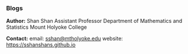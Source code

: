 ### Blogs

**Author:**
Shan Shan
Assistant Professor 
Department of Mathematics and Statistics
Mount Holyoke College

**Contact:**
email: sshan@mtholyoke.edu
website: https://sshanshans.github.io

